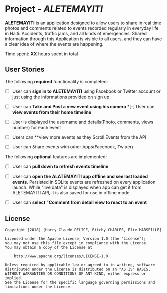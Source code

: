 # Project - *ALETEMAYITI*

**ALETEMAYITI** is an application designed to allow users to share in real time photos and comments related to events recorded regularly in everyday life in Haiti: Accidents, traffic jams, and all kinds of emergencies. Shared information through this Application is visible to all users, and they can have a clear idea of where the events are happening. 


Time spent: **XX** hours spent in total


## User Stories



The following **required** functionality is completed:




*[ ] User can **sign in to ALETEMAYITI** using Facebook or Twitter account or just using the informations provided on sign up
*[ ] User can **Take and Post a new event using his camera**
*[-]	User can **view events from their home timeline**
*[ ] User is displayed the username and details(Photo, comments, views number) for each event
*[ ] Users can  **view more events as they Scroll Events from the API
*[ ] User can Share events with other Apps(Facebook, Twitter)



The following **optional** features are implemented:


* [ ] User can **pull down to refresh events timeline**
* [ ] User can **open the ALATEMAYITI app offline and see last loaded events**. Persisted in SQLite events are refreshed on every application launch. While "live data" is displayed when app can get it from ALETEMAYITI API, it is also saved for use in offline mode.
* [ ] User can **select "Comment from detail view to react to an event**



## License

    Copyright [2018] [Harry Claude DELICE, Ritchy CHARLES, Elie MARSEILLE]

    Licensed under the Apache License, Version 1.0 (the "License");
    you may not use this file except in compliance with the License.
    You may obtain a copy of the License at

        http://www.apache.org/licenses/LICENSE-1.0

    Unless required by applicable law or agreed to in writing, software
    distributed under the License is distributed on an "AS IS" BASIS,
    WITHOUT WARRANTIES OR CONDITIONS OF ANY KIND, either express or implied.
    See the License for the specific language governing permissions and
    limitations under the License.
